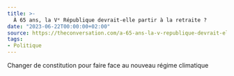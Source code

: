 ```yaml
---
title: >-
  À 65 ans, la Vᵉ République devrait-elle partir à la retraite ?
date: "2023-06-22T00:00:00+02:00"
source: https://theconversation.com/a-65-ans-la-v-republique-devrait-elle-partir-a-la-retraite-203431
tags:
- Politique
---
```


Changer de constitution pour faire face au nouveau régime climatique
